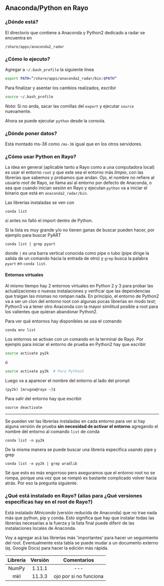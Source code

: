 ## Anaconda/Python en Rayo

### ¿Dónde está?

El directorio que contiene a Anaconda y Python2 dedicado a radar se encuentra en

```
/share/apps/anaconda2_radar
```

### ¿Cómo lo ejecuto?

Agregar a `~/.bash_profile` la siguiente línea

```bash
export PATH=”/share/apps/anaconda2_radar/bin:$PATH”
```

Para finalizar y asentar los cambios realizados, escribir

```bash
source ~/.bash_profile
```

*Nota:* Si no anda, sacar las comillas del `export` y ejecutar `source` nuevamente.

Ahora se puede ejecutar `python` desde la consola.

### ¿Dónde poner datos?

Está montado ms-36 como `/ms-36` igual que en los otros servidores.

### ¿Cómo usar Python en Rayo?

La idea en general (aplicable tanto a Rayo como a una computadora local) es usar el entorno `root` y que este sea el entorno más *limpio*, con las librerías que sabemos y probamos que andan. Ojo, el nombre no refiere al usuario *root* de Rayo, se llama así al entorno por defecto de Anaconda, o sea que cuando inician sesión en Rayo y ejecutan `python` va a iniciar el binario que está en `anaconda2_radar/bin`.

Las librerías instaladas se ven con

```
conda list
```

si antes no falló el import dentro de Python.

Si la lista es muy grande y/o no tienen ganas de buscar pueden hacer, por ejemplo para buscar PyART

```
conda list | grep pyart
```

donde `|` es una barra vertical conocida como pipe o tubo (pipe dirige la salida de un comando hacia la entrada de otro) y `grep` busca la palabra `pyart` en `conda list`.

#### Entornos virtuales

Al mismo tiempo hay 2 entornos virtuales en Python 2 y 3 para probar las actualizaciones o nuevas instalaciones y verificar que las dependencias que traigan las mismas no rompan nada. En principio, el entorno de Python2 va a ser un clon del entorno root con algunas pocas librerías en modo *test*; Python3 va a tener otro Anaconda con la mayor similitud posible a root para los valientes que quieran abandonar Python2.

Para ver qué entornos hay disponibles se usa el comando

```
conda env list
```

Los entornos se activan con un comando en la terminal de Rayo. Por ejemplo para iniciar el entorno de prueba en Python2 hay que escribir

```bash
source activate py2k
```

ó

```bash
source activate py3k  # Para Python3
```


Luego va a aparecer el nombre del entorno al lado del prompt

```
(py2k) [mrugna@rayo ~]$
```

Para salir del entorno hay que escribir

```
source deactivate
```
---
Se pueden ver las librerías instaladas en cada entorno para ver si hay alguna versión de prueba **sin necesidad de activar el entorno** agregando el nombre del entorno al comando `list` de conda

```
conda list -n py2k
```

De la misma manera se puede buscar una librería específica usando pipe y grep

```
conda list -n py2k | grep wradlib
```

Sé que esto es más engorroso pero aseguramos que el entorno root no se rompa, porque una vez que se rompió es bastante complicado volver hacia atrás. Por eso la pregunta siguiente.

### ¿Qué está instalado en Rayo? (alias para ¿Qué versiones específicas hay en el root de Rayo?)

Está instalado *Miniconda* (versión reducida de Anaconda) que no trae nada más que python, pip y conda. Esto significa que hay que instalar todas las librerías necesarias a la fuerza y la lista final puede diferir de las instalaciones locales de Anaconda.

Voy a agregar acá las librerías más 'importantes' para hacer un seguimiento del root. Eventualmente esta tabla se puede mudar a un documento externo (ej. Google Docs) para hacer la edición más rápida.

Librería | Versión | Comentarios
:---: | :---: | :---:
NumPy | 1.11.1 | ---
mkl | 11.3.3 | ojo por si no funciona
